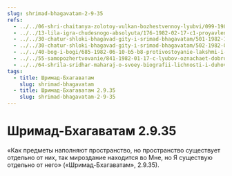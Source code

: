 ```yaml
---
slug: shrimad-bhagavatam-2-9-35
refs:
  - ../../06-shri-chaitanya-zolotoy-vulkan-bozhestvennoy-lyubvi/099-1982-02-20-v5-s1-nishozhdenie-chajtani-v-raznye.md
  - ../../13-lila-igra-chudesnogo-absolyuta/176-1982-02-17-c1-proyavlennoe-i-neproyavlennoe-sostoyanie-lily.md
  - ../../30-chatur-shloki-bhagavad-gity-i-srimad-bhagavatam/501-1982-11-05-b2-kommentarij-k-chatur-shloke-shrimad-bhagvatam-2-9-33-36.md
  - ../../30-chatur-shloki-bhagavad-gity-i-srimad-bhagavatam/502-1982-05-12-b2-chto-takoe-maja-stih-2-9-34-chaturshloki-shrimad-bhagavatam.md
  - ../../40-bog-i-bogi/685-1982-06-10-b5-b8-protivostoyanie-lakshmi-i-sarasvati-v-kontekste-gaudiya-vajshnavizma.md
  - ../../55-samopozhertvovanie/841-1982-01-17-c-lyubov-oznachaet-dobrovolnaya-zhertva.md
  - ../../64-shrila-sridhar-maharaj-o-svoey-biografii-lichnosti-i-duhovnom-opyte/969-1981-03-10-b4-gospod-odnovremenno-dalek-i-blizok.md
tags:
  - title: Шримад-Бхагаватам
    slug: shrimad-bhagavatam
  - title: Шримад-Бхагаватам 2.9.35
    slug: shrimad-bhagavatam-2-9-35
---
```


# Шримад-Бхагаватам 2.9.35

«Как предметы наполняют пространство, но пространство существует отдельно от них, так мироздание находится во Мне, но Я существую отдельно от него» («Шримад-Бхагаватам», 2.9.35).

